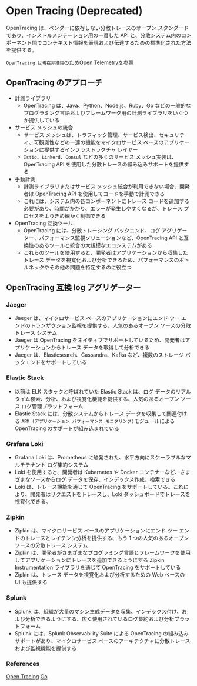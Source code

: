 # Open Tracing  (Deprecated)

OpenTracing は、ベンダーに依存しない分散トレースのオープン スタンダードであり、インストルメンテーション用の一貫した API と、分散システム内のコンポーネント間でコンテキスト情報を表現および伝達するための標準化された方法を提供する。

`OpenTracing は現在非推奨`のため[Open Telemetry](./open-telemetry.md)を参照

## OpenTracing のアプローチ

- 計測ライブラリ
  - OpenTracing は、Java、Python、Node.js、Ruby、Go などの一般的なプログラミング言語およびフレームワーク用の計測ライブラリをいくつか提供している
- サービス メッシュの統合
  - サービス メッシュは、トラフィック管理、サービス検出、セキュリティ、可観測性などの一連の機能をマイクロサービス ベースのアプリケーションに提供するインフラストラクチャ レイヤー
  - `Istio`、`Linkerd`、`Consul` などの多くのサービス メッシュ実装は、OpenTracing API を使用した分散トレースの組み込みサポートを提供する
- 手動計測
  - 計測ライブラリまたはサービス メッシュ統合が利用できない場合、開発者は OpenTracing API を使用してコードを手動で計測できる
  - これには、システム内の各コンポーネントにトレース コードを追加する必要があり、時間がかかり、エラーが発生しやすくなるが、トレース プロセスをよりきめ細かく制御できる
- OpenTracing 互換ツール
  - OpenTracing には、分散トレーシング バックエンド、ログ アグリゲーター、パフォーマンス監視ソリューションなど、OpenTracing API と互換性のあるツールと統合の大規模なエコシステムがある
  - これらのツールを使用すると、開発者はアプリケーションから収集したトレース データを視覚化および分析できるため、パフォーマンスのボトルネックやその他の問題を特定するのに役立つ

## OpenTracing 互換 log アグリゲーター

### Jaeger

- Jaeger は、マイクロサービス ベースのアプリケーションにエンド ツー エンドのトランザクション監視を提供する、人気のあるオープン ソースの分散トレース システム
- Jaeger は OpenTracing をネイティブでサポートしているため、開発者はアプリケーションからトレース データを取得して分析できる
- Jaeger は、Elasticsearch、Cassandra、Kafka など、複数のストレージ バックエンドをサポートしている

### Elastic Stack

- 以前は ELK スタックと呼ばれていた Elastic Stack は、ログ データのリアルタイム検索、分析、および視覚化機能を提供する、人気のあるオープン ソース ログ管理プラットフォーム
- Elastic Stack には、分散システムからトレース データを収集して関連付ける `APM (アプリケーション パフォーマンス モニタリング)`モジュールによる OpenTracing のサポートが組み込まれている

### Grafana Loki

- Grafana Loki は、Prometheus に触発された、水平方向にスケーラブルなマルチテナント ログ集約システム
- Loki を使用すると、開発者は Kubernetes や Docker コンテナーなど、さまざまなソースからログ データを保存、インデックス作成、検索できる
- Loki は、トレース機能を通じて OpenTracing をサポートしている。これにより、開発者はリクエストをトレースし、Loki ダッシュボードでトレースを視覚化できる。

### Zipkin

- Zipkin は、マイクロサービス ベースのアプリケーションにエンド ツー エンドのトレースとレイテンシ分析を提供する、もう 1 つの人気のあるオープンソースの分散トレース システム
- Zipkin は、開発者がさまざまなプログラミング言語とフレームワークを使用してアプリケーションにトレースを追加できるようにする Zipkin Instrumentation ライブラリを通じて OpenTracing をサポートしている
- Zipkin は、トレース データを視覚化および分析するための Web ベースの UI も提供する

### Splunk

- Splunk は、組織が大量のマシン生成データを収集、インデックス付け、および分析できるようにする、広く使用されているログ集約および分析プラットフォーム
- Splunk には、Splunk Observability Suite による OpenTracing の組み込みサポートがあり、マイクロサービス ベースのアーキテクチャに分散トレースおよび監視機能を提供する

### References

[Open Tracing](https://opentracing.io/)
[Go](https://github.com/opentracing/opentracing-go)

